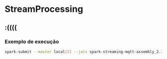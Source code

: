 # StreamProcessing

## :((((

### Exemplo de execução

```bash
spark-submit --master local[5] --jars spark-streaming-mqtt-assembly_2.11-1.6.1.jar --py-files event_structures.py stream_processing.py
```

